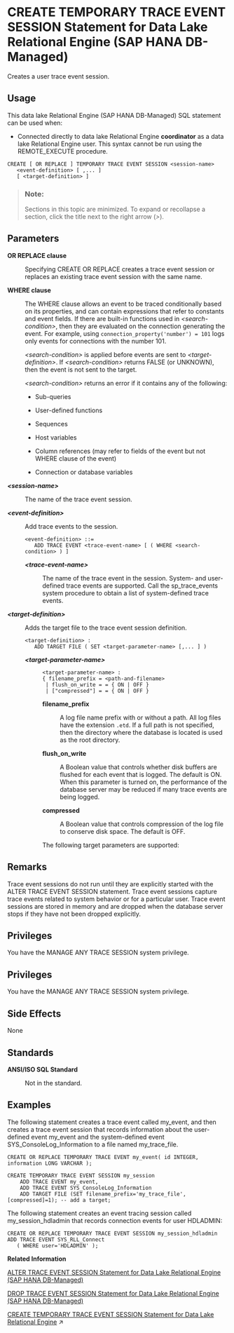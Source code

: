 <!-- loio0c1bc711bafd418da40a48480179d22e -->

# CREATE TEMPORARY TRACE EVENT SESSION Statement for Data Lake Relational Engine \(SAP HANA DB-Managed\)

Creates a user trace event session.



<a name="loio0c1bc711bafd418da40a48480179d22e__section_fcc_zvj_yyb"/>

## Usage

This data lake Relational Engine \(SAP HANA DB-Managed\) SQL statement can be used when:

-   Connected directly to data lake Relational Engine **coordinator** as a data lake Relational Engine user. This syntax cannot be run using the REMOTE\_EXECUTE procedure.



```
CREATE [ OR REPLACE ] TEMPORARY TRACE EVENT SESSION <session-name> 
   <event-definition> [ ,... ]
   [ <target-definition> ]
```



> ### Note:  
> Sections in this topic are minimized. To expand or recollapse a section, click the title next to the right arrow \(*\>*\).



<a name="loio0c1bc711bafd418da40a48480179d22e__section_rz4_s5g_1rb"/>

## Parameters


<dl class="glossary">
<dt><b>

OR REPLACE clause

</b></dt>
<dd>

Specifying CREATE OR REPLACE creates a trace event session or replaces an existing trace event session with the same name.



</dd><dt><b>

WHERE clause

</b></dt>
<dd>

The WHERE clause allows an event to be traced conditionally based on its properties, and can contain expressions that refer to constants and event fields. If there are built-in functions used in *<search-condition\>*, then they are evaluated on the connection generating the event. For example, using `connection_property('number') = 101` logs only events for connections with the number 101.

*<search-condition\>* is applied before events are sent to *<target-definition\>*. If *<search-condition\>* returns FALSE \(or UNKNOWN\), then the event is not sent to the target.

*<search-condition\>* returns an error if it contains any of the following:

-   Sub-queries

-   User-defined functions

-   Sequences

-   Host variables

-   Column references \(may refer to fields of the event but not WHERE clause of the event\)

-   Connection or database variables




</dd><dt><b>

*<session-name\>* 

</b></dt>
<dd>

The name of the trace event session.



</dd><dt><b>

*<event-definition\>*

</b></dt>
<dd>

Add trace events to the session.

```
<event-definition> ::=
   ADD TRACE EVENT <trace-event-name> [ ( WHERE <search-condition> ) ]
```


<dl>
<dt><b>

*<trace-event-name\>*

</b></dt>
<dd>

The name of the trace event in the session. System- and user-defined trace events are supported. Call the sp\_trace\_events system procedure to obtain a list of system-defined trace events.



</dd>
</dl>



</dd><dt><b>

*<target-definition\>*

</b></dt>
<dd>

Adds the target file to the trace event session definition.

```
<target-definition> :
   ADD TARGET FILE ( SET <target-parameter-name> [,... ] )
```


<dl>
<dt><b>

*<target-parameter-name\>*

</b></dt>
<dd>

```
<target-parameter-name> :
{ filename_prefix = <path-and-filename>
 | flush_on_write = = { ON | OFF }
 | ["compressed"] = = { ON | OFF }
```


<dl>
<dt><b>

filename\_prefix

</b></dt>
<dd>

A log file name prefix with or without a path. All log files have the extension `.etd`. If a full path is not specified, then the directory where the database is located is used as the root directory.



</dd><dt><b>

flush\_on\_write

</b></dt>
<dd>

A Boolean value that controls whether disk buffers are flushed for each event that is logged. The default is ON. When this parameter is turned on, the performance of the database server may be reduced if many trace events are being logged.



</dd><dt><b>

compressed

</b></dt>
<dd>

A Boolean value that controls compression of the log file to conserve disk space. The default is OFF.



</dd>
</dl>

The following target parameters are supported:



</dd>
</dl>



</dd>
</dl>



<a name="loio0c1bc711bafd418da40a48480179d22e__section_j3q_t5g_1rb"/>

## Remarks

Trace event sessions do not run until they are explicitly started with the ALTER TRACE EVENT SESSION statement. Trace event sessions capture trace events related to system behavior or for a particular user. Trace event sessions are stored in memory and are dropped when the database server stops if they have not been dropped explicitly.



<a name="loio0c1bc711bafd418da40a48480179d22e__section_e53_p2s_wwb"/>

## Privileges

You have the MANAGE ANY TRACE SESSION system privilege.



<a name="loio0c1bc711bafd418da40a48480179d22e__section_sfk_yxw_ysb"/>

## Privileges

You have the MANAGE ANY TRACE SESSION system privilege.



<a name="loio0c1bc711bafd418da40a48480179d22e__section_drm_55g_1rb"/>

## Side Effects

None



<a name="loio0c1bc711bafd418da40a48480179d22e__section_i2j_v5g_1rb"/>

## Standards


<dl>
<dt><b>

ANSI/ISO SQL Standard

</b></dt>
<dd>

Not in the standard.



</dd>
</dl>



## Examples

The following statement creates a trace event called my\_event, and then creates a trace event session that records information about the user-defined event my\_event and the system-defined event SYS\_ConsoleLog\_Information to a file named my\_trace\_file.

```
CREATE OR REPLACE TEMPORARY TRACE EVENT my_event( id INTEGER, information LONG VARCHAR );

CREATE TEMPORARY TRACE EVENT SESSION my_session
    ADD TRACE EVENT my_event,
    ADD TRACE EVENT SYS_ConsoleLog_Information
    ADD TARGET FILE (SET filename_prefix='my_trace_file', [compressed]=1); -- add a target;
```

The following statement creates an event tracing session called my\_session\_hdladmin that records connection events for user HDLADMIN:

```
CREATE OR REPLACE TEMPORARY TRACE EVENT SESSION my_session_hdladmin ADD TRACE EVENT SYS_RLL_Connect 
   ( WHERE user='HDLADMIN' );
```

**Related Information**  


[ALTER TRACE EVENT SESSION Statement for Data Lake Relational Engine \(SAP HANA DB-Managed\)](alter-trace-event-session-statement-for-data-lake-relational-engine-sap-hana-db-managed-21b2b4f.md "Adds or removes trace events or targets from a session, or starts or stops a trace session.")

[DROP TRACE EVENT SESSION Statement for Data Lake Relational Engine \(SAP HANA DB-Managed\)](drop-trace-event-session-statement-for-data-lake-relational-engine-sap-hana-db-managed-1b596ab.md "Drops a trace event session.")

[CREATE TEMPORARY TRACE EVENT SESSION Statement for Data Lake Relational Engine](https://help.sap.com/viewer/19b3964099384f178ad08f2d348232a9/2024_3_QRC/en-US/816cf4d46ce2101485eddafc5b7ce186.html "Creates a user trace event session.") :arrow_upper_right:

